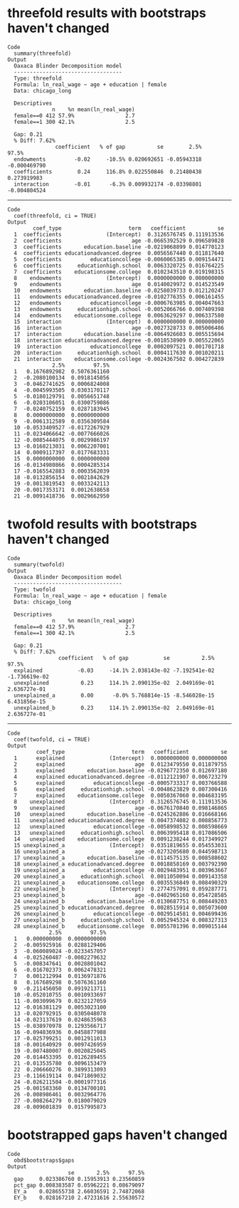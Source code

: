 # threefold results with bootstraps haven't changed

    Code
      summary(threefold)
    Output
      Oaxaca Blinder Decomposition model
      ----------------------------------
      Type: threefold
      Formula: ln_real_wage ~ age + education | female
      Data: chicago_long
      
      Descriptives
                  n    %n mean(ln_real_wage)
      female==0 412 57.9%                2.7
      female==1 300 42.1%                2.5
      
      Gap: 0.21
      % Diff: 7.62%
                   coefficient   % of gap          se        2.5%        97.5%
      endowments         -0.02     -10.5% 0.020692651 -0.05943318 -0.000469790
      coefficients        0.24     116.8% 0.022550846  0.21480438  0.273919983
      interaction        -0.01      -6.3% 0.009932174 -0.03398801 -0.004804524

---

    Code
      coef(threefold, ci = TRUE)
    Output
            coef_type                     term   coefficient          se
      1  coefficients              (Intercept)  0.3126576745 0.111913536
      2  coefficients                      age -0.0665392529 0.096589828
      3  coefficients       education.baseline -0.0219068899 0.014770123
      4  coefficients educationadvanced.degree  0.0056567440 0.011817640
      5  coefficients         educationcollege -0.0060065385 0.009154471
      6  coefficients     educationhigh.school  0.0063320725 0.016764225
      7  coefficients    educationsome.college  0.0102343510 0.019198315
      8    endowments              (Intercept)  0.0000000000 0.000000000
      9    endowments                      age  0.0140029972 0.014523549
      10   endowments       education.baseline -0.0258039733 0.012120247
      11   endowments educationadvanced.degree -0.0102776355 0.006161455
      12   endowments         educationcollege -0.0006763985 0.004047663
      13   endowments     educationhigh.school -0.0052066766 0.007409398
      14   endowments    educationsome.college  0.0063629297 0.006337580
      15  interaction              (Intercept)  0.0000000000 0.000000000
      16  interaction                      age -0.0027328733 0.005006486
      17  interaction       education.baseline -0.0064926603 0.005515694
      18  interaction educationadvanced.degree -0.0018538909 0.005522065
      19  interaction         educationcollege  0.0002097521 0.001701718
      20  interaction     educationhigh.school  0.0004117630 0.001020211
      21  interaction    educationsome.college -0.0024367502 0.004272839
                  2.5%         97.5%
      1   0.1676892982  0.5076361160
      2  -0.2080100134  0.0918145056
      3  -0.0462741625  0.0006824008
      4  -0.0045993505  0.0303170117
      5  -0.0180129791  0.0056651748
      6  -0.0203106051  0.0300759086
      7  -0.0240752159  0.0287183945
      8   0.0000000000  0.0000000000
      9  -0.0061312589  0.0356309584
      10 -0.0533409527 -0.0172267929
      11 -0.0234066642 -0.0077666026
      12 -0.0085444075  0.0029986197
      13 -0.0168213031  0.0062207001
      14  0.0009117397  0.0177683331
      15  0.0000000000  0.0000000000
      16 -0.0134980866  0.0004285314
      17 -0.0165542883  0.0003562039
      18 -0.0132856154  0.0021842629
      19 -0.0013819543  0.0033242113
      20 -0.0017353171  0.0012638658
      21 -0.0091418736  0.0029662950

# twofold results with bootstraps haven't changed

    Code
      summary(twofold)
    Output
      Oaxaca Blinder Decomposition model
      ----------------------------------
      Type: twofold
      Formula: ln_real_wage ~ age + education | female
      Data: chicago_long
      
      Descriptives
                  n    %n mean(ln_real_wage)
      female==0 412 57.9%                2.7
      female==1 300 42.1%                2.5
      
      Gap: 0.21
      % Diff: 7.62%
                    coefficient   % of gap           se          2.5%         97.5%
      explained           -0.03     -14.1% 2.038143e-02 -7.192541e-02 -1.736619e-02
      unexplained          0.23     114.1% 2.090135e-02  2.049169e-01  2.636727e-01
      unexplained_a        0.00      -0.0% 5.768814e-15 -8.546028e-15  6.431856e-15
      unexplained_b        0.23     114.1% 2.090135e-02  2.049169e-01  2.636727e-01

---

    Code
      coef(twofold, ci = TRUE)
    Output
             coef_type                     term   coefficient          se
      1      explained              (Intercept)  0.0000000000 0.000000000
      2      explained                      age  0.0123479550 0.011879755
      3      explained       education.baseline -0.0296772350 0.012697180
      4      explained educationadvanced.degree -0.0112121907 0.006723279
      5      explained         educationcollege -0.0005733317 0.003766588
      6      explained     educationhigh.school -0.0048623829 0.007300416
      7      explained    educationsome.college  0.0050367060 0.004683195
      8    unexplained              (Intercept)  0.3126576745 0.111913536
      9    unexplained                      age -0.0676170840 0.098146865
      10   unexplained       education.baseline -0.0245262886 0.016668166
      11   unexplained educationadvanced.degree  0.0047374082 0.008856773
      12   unexplained         educationcollege -0.0058998532 0.008598669
      13   unexplained     educationhigh.school  0.0063995418 0.017086506
      14   unexplained    educationsome.college  0.0091238244 0.017349927
      15 unexplained_a              (Intercept)  0.0351819655 0.054553031
      16 unexplained_a                      age -0.0273205680 0.044598713
      17 unexplained_a       education.baseline -0.0114575135 0.008588602
      18 unexplained_a educationadvanced.degree  0.0018858169 0.003792390
      19 unexplained_a         educationcollege -0.0029483951 0.003963667
      20 unexplained_a     educationhigh.school  0.0011050094 0.009143358
      21 unexplained_a    educationsome.college  0.0035536849 0.008490329
      22 unexplained_b              (Intercept)  0.2774757091 0.059287771
      23 unexplained_b                      age -0.0402965160 0.054728585
      24 unexplained_b       education.baseline -0.0130687751 0.008449203
      25 unexplained_b educationadvanced.degree  0.0028515914 0.005073600
      26 unexplained_b         educationcollege -0.0029514581 0.004699436
      27 unexplained_b     educationhigh.school  0.0052945324 0.008327313
      28 unexplained_b    educationsome.college  0.0055701396 0.009015144
                 2.5%         97.5%
      1   0.000000000  0.0000000000
      2  -0.005925916  0.0288129406
      3  -0.060089024 -0.0233457057
      4  -0.025260487 -0.0082279632
      5  -0.008347641  0.0028801042
      6  -0.016702373  0.0062478321
      7   0.001212994  0.0136971876
      8   0.167689298  0.5076361160
      9  -0.211456050  0.0919213711
      10 -0.052010755  0.0010933697
      11 -0.003099679  0.0232127059
      12 -0.016381129  0.0053023100
      13 -0.020792915  0.0305048078
      14 -0.023137619  0.0248635963
      15 -0.038970978  0.1293566717
      16 -0.094836936  0.0458877988
      17 -0.025799251  0.0012911013
      18 -0.001640929  0.0097426959
      19 -0.007480007  0.0020825045
      20 -0.014453395  0.0126289455
      21 -0.013535780  0.0096153479
      22  0.206660276  0.3899313093
      23 -0.116619114  0.0471869032
      24 -0.026211504 -0.0001977316
      25 -0.001583360  0.0134700101
      26 -0.008986461  0.0032964776
      27 -0.008264279  0.0180079029
      28 -0.009601839  0.0157995873

# bootstrapped gaps haven't changed

    Code
      obd$bootstraps$gaps
    Output
                       se       2.5%      97.5%
      gap     0.023386760 0.15953913 0.23560859
      pct_gap 0.008383587 0.05962221 0.08679097
      EY_a    0.028655738 2.66036591 2.74872068
      EY_b    0.028167210 2.47231616 2.55630572

